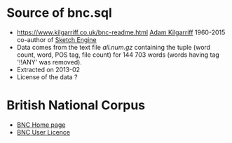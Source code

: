 # Source of bnc.sql

* https://www.kilgarriff.co.uk/bnc-readme.html
  [Adam Kilgarriff](https://en.wikipedia.org/wiki/Adam_Kilgarriff) 1960-2015 co-author of [Sketch Engine](https://en.wikipedia.org/wiki/Sketch_Engine)
* Data comes from the text file _all.num.gz_ containing the tuple (word count, word, POS tag, file count) for 144 703 words (words having tag '!!ANY' was removed).
* Extracted on 2013-02
* License of the data ?

# British National Corpus

* [BNC Home page](http://www.natcorp.ox.ac.uk)
* [BNC User Licence](http://www.natcorp.ox.ac.uk/docs/licence.html)
